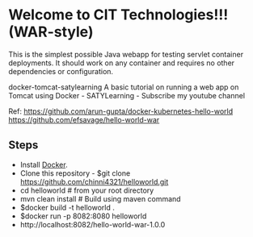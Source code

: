 Welcome to CIT Technologies!!! (WAR-style)
================

This is the simplest possible Java webapp for testing servlet container deployments.  It should work on any container and requires no other dependencies or configuration.

docker-tomcat-satylearning
A basic tutorial on running a web app on Tomcat using Docker - SATYLearning - Subscribe my youtube channel

Ref: https://github.com/arun-gupta/docker-kubernetes-hello-world
     https://github.com/efsavage/hello-world-war

## Steps
* Install [Docker](https://docs.docker.com/install/).
* Clone this repository - $git clone https://github.com/chinni4321/helloworld.git
* cd helloworld # from your root directory
* mvn clean install # Build using maven command
* $docker build -t helloworld .
* $docker run -p 8082:8080 helloworld
* http://localhost:8082/hello-world-war-1.0.0


